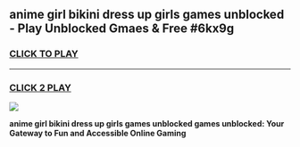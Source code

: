 
## anime girl bikini dress up girls games unblocked - Play Unblocked Gmaes & Free #6kx9g
<h3>
<a href="https://news.freeplayer.one?title=anime_girl_bikini_dress_up_girls_games_unblocked&ref=03M">CLICK TO PLAY</a></h3>
<hr>

<h3>
<a href="https://news.freeplayer.one?title=anime_girl_bikini_dress_up_girls_games_unblocked&ref=03M">CLICK 2 PLAY</a>
  
</h3>

<a href="https://news.freeplayer.one?title=anime_girl_bikini_dress_up_girls_games_unblocked&ref=03M"><img src="https://clearcache.store/games.png"></a>


**anime girl bikini dress up girls games unblocked games unblocked: Your Gateway to Fun and Accessible Online Gaming**
